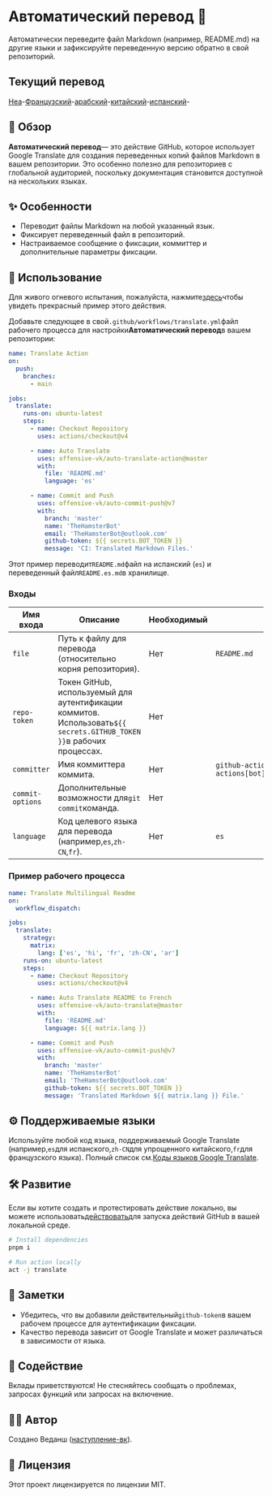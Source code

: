 # Автоматический перевод 📘

Автоматически переведите файл Markdown (например, README.md) на другие языки и зафиксируйте переведенную версию обратно в свой репозиторий.

## Текущий перевод

[Неа](./README.hi.md)-[Французский](./README.fr.md)-[арабский](./README.ar.md)-[китайский](./README.zh-CN.md)-[испанский](./README.es.md)-

## 📖 Обзор

**Автоматический перевод**— это действие GitHub, которое использует Google Translate для создания переведенных копий файлов Markdown в вашем репозитории. Это особенно полезно для репозиториев с глобальной аудиторией, поскольку документация становится доступной на нескольких языках.

## ✨ Особенности

-   Переводит файлы Markdown на любой указанный язык.
-   Фиксирует переведенный файл в репозиторий.
-   Настраиваемое сообщение о фиксации, коммиттер и дополнительные параметры фиксации.

## 🚀 Использование

Для живого огневого испытания, пожалуйста, нажмите[здесь](https://github.com/offensive-vk/auto-translate/tree/master/.github/workflows/test.yml)чтобы увидеть прекрасный пример этого действия.

Добавьте следующее в свой`.github/workflows/translate.yml`файл рабочего процесса для настройки**Автоматический перевод**в вашем репозитории:

```yaml
name: Translate Action
on:
  push:
    branches:
      - main

jobs:
  translate:
    runs-on: ubuntu-latest
    steps:
      - name: Checkout Repository
        uses: actions/checkout@v4

      - name: Auto Translate
        uses: offensive-vk/auto-translate-action@master
        with:
          file: 'README.md'
          language: 'es'

      - name: Commit and Push
        uses: offensive-vk/auto-commit-push@v7
        with: 
          branch: 'master'
          name: 'TheHamsterBot'
          email: 'TheHamsterBot@outlook.com'
          github-token: ${{ secrets.BOT_TOKEN }}
          message: 'CI: Translated Markdown Files.'
```

Этот пример переводит`README.md`файл на испанский (`es`) и переведенный файл`README.es.md`в хранилище.

### Входы

| Имя входа        | Описание                                                                                                              | Необходимый | По умолчанию                                                         |
| ---------------- | --------------------------------------------------------------------------------------------------------------------- | ----------- | -------------------------------------------------------------------- |
| `file`           | Путь к файлу для перевода (относительно корня репозитория).                                                           | Нет         | `README.md`                                                          |
| `repo-token`     | Токен GitHub, используемый для аутентификации коммитов. Использовать`${{ secrets.GITHUB_TOKEN }}`в рабочих процессах. | Нет         |                                                                      |
| `committer`      | Имя коммиттера коммита.                                                                                               | Нет         | `github-actions[bot] <github-actions[bot]@users.noreply.github.com>` |
| `commit-options` | Дополнительные возможности для`git commit`команда.                                                                    | Нет         |                                                                      |
| `language`       | Код целевого языка для перевода (например,`es`,`zh-CN`,`fr`).                                                         | Нет         | `es`                                                                 |

### Пример рабочего процесса

```yaml
name: Translate Multilingual Readme
on:
  workflow_dispatch:

jobs:
  translate:
    strategy:
      matrix:
        lang: ['es', 'hi', 'fr', 'zh-CN', 'ar']
    runs-on: ubuntu-latest
    steps:
      - name: Checkout Repository
        uses: actions/checkout@v4

      - name: Auto Translate README to French
        uses: offensive-vk/auto-translate@master
        with:
          file: 'README.md'
          language: ${{ matrix.lang }}

      - name: Commit and Push
        uses: offensive-vk/auto-commit-push@v7
        with: 
          branch: 'master'
          name: 'TheHamsterBot'
          email: 'TheHamsterBot@outlook.com'
          github-token: ${{ secrets.BOT_TOKEN }}
          message: 'Translated Markdown ${{ matrix.lang }} File.'
```

## ⚙️ Поддерживаемые языки

Используйте любой код языка, поддерживаемый Google Translate (например,`es`для испанского,`zh-CN`для упрощенного китайского,`fr`для французского языка). Полный список см.[Коды языков Google Translate](https://cloud.google.com/translate/docs/languages).

## 🛠 Развитие

Если вы хотите создать и протестировать действие локально, вы можете использовать[действовать](https://github.com/nektos/act)для запуска действий GitHub в вашей локальной среде.

```bash
# Install dependencies
pnpm i

# Run action locally
act -j translate
```

## 📝 Заметки

-   Убедитесь, что вы добавили действительный`github-token`в вашем рабочем процессе для аутентификации фиксации.
-   Качество перевода зависит от Google Translate и может различаться в зависимости от языка.

## 🤝 Содействие

Вклады приветствуются! Не стесняйтесь сообщать о проблемах, запросах функций или запросах на включение.

## 🧑‍💻 Автор

Создано Веданш ([наступление-вк](https://github.com/offensive-vk)).

## 📜 Лицензия

Этот проект лицензируется по лицензии MIT.
